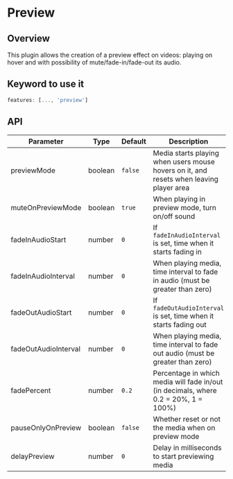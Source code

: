 # Preview

## Overview

This plugin allows the creation of a preview effect on videos: playing on hover and with possibility of mute/fade-in/fade-out its audio.

## Keyword to use it
```javascript
features: [..., 'preview']
```

## API

Parameter | Type | Default | Description
------ | --------- | ------- | --------
previewMode | boolean | `false` | Media starts playing when users mouse hovers on it, and resets when leaving player area
muteOnPreviewMode | boolean | `true` | When playing in preview mode, turn on/off sound
fadeInAudioStart | number | `0` | If `fadeInAudioInterval` is set, time when it starts fading in
fadeInAudioInterval | number | `0` | When playing media, time interval to fade in audio (must be greater than zero)
fadeOutAudioStart | number | `0` | If `fadeOutAudioInterval` is set, time when it starts fading out
fadeOutAudioInterval | number | `0` | When playing media, time interval to fade out audio (must be greater than zero)
fadePercent | number | `0.2` | Percentage in which media will fade in/out (in decimals, where 0.2 = 20%, 1 = 100%) 
pauseOnlyOnPreview | boolean | `false` | Whether reset or not the media when on preview mode
delayPreview | number | `0` | Delay in milliseconds to start previewing media